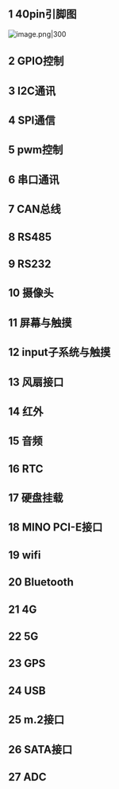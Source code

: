 
## 1 40pin引脚图

![image.png|300](https://my-obsidian-image.oss-cn-guangzhou.aliyuncs.com/2025%2F04%2Fd15ed81a036d45b87c3f57d16593de68.png)
## 2 GPIO控制

## 3 I2C通讯

## 4 SPI通信

## 5 pwm控制

## 6 串口通讯

## 7 CAN总线

## 8 RS485

## 9 RS232

## 10 摄像头

## 11 屏幕与触摸

## 12 input子系统与触摸

## 13 风扇接口

## 14 红外

## 15 音频

## 16 RTC

## 17 硬盘挂载

## 18 MINO PCI-E接口

## 19 wifi

## 20 Bluetooth

## 21 4G

## 22 5G

## 23 GPS

## 24 USB

## 25 m.2接口

## 26 SATA接口

## 27 ADC